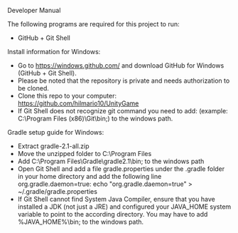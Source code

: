 Developer Manual

The following programs are required for this project to run:

- GitHub + Git Shell

Install information for Windows:

- Go to https://windows.github.com/ and download GitHub for Windows (GitHub + Git Shell).
- Please be noted that the repository is private and needs authorization to be cloned.
- Clone this repo to your computer: https://github.com/hilmario10/UnityGame
- If Git Shell does not recognize git command you need to add: (example: C:\Program Files (x86)\Git\bin;) to the windows path.

Gradle setup guide for Windows:

- Extract gradle-2.1-all.zip
- Move the unzipped folder to C:\Program Files
- Add C:\Program Files\Gradle\gradle2.1\bin; to the windows path
- Open Git Shell and add a file gradle.properties under the .gradle folder in your home directory and add the following line org.gradle.daemon=true: echo "org.gradle.daemon=true" > ~/.gradle/gradle.properties
- If Git Shell cannot find System Java Compiler, ensure that you have installed a JDK (not just a JRE) and configured your JAVA_HOME system variable to point to the according directory. You may have to add %JAVA_HOME%\bin; to the windows path.
